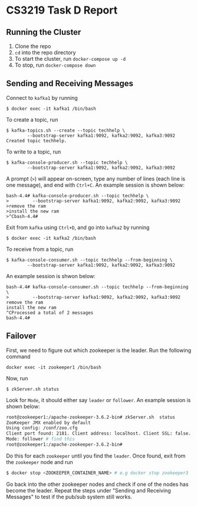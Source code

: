 # CS3219 Task D Report

## Running the Cluster

1. Clone the repo
2. `cd` into the repo directory
3. To start the cluster, run `docker-compose up -d`
4. To stop, run `docker-compose down`

## Sending and Receiving Messages

Connect to `kafka1` by running

```
$ docker exec -it kafka1 /bin/bash
```

To create a topic, run

```
$ kafka-topics.sh --create --topic techhelp \
        --bootstrap-server kafka1:9092, kafka2:9092, kafka3:9092
Created topic techhelp.
```

To write to a topic, run

```
$ kafka-console-producer.sh --topic techhelp \
        --bootstrap-server kafka1:9092, kafka2:9092, kafka3:9092
```


A prompt (`>`) will appear on-screen, type any number of lines (each line is one
message), and end with `Ctrl+C`. An example session is shown below:

```
bash-4.4# kafka-console-producer.sh --topic techhelp \
>         --bootstrap-server kafka1:9092, kafka2:9092, kafka3:9092
>remove the ram
>install the new ram
>^Cbash-4.4#
```

Exit from `kafka` using `Ctrl+D`, and go into `kafka2` by running

```
$ docker exec -it kafka2 /bin/bash
```

To receive from a topic, run

```
$ kafka-console-consumer.sh --topic techhelp --from-beginning \
        --bootstrap-server kafka1:9092, kafka2:9092, kafka3:9092
```

An example session is shwon below:

```
bash-4.4# kafka-console-consumer.sh --topic techhelp --from-beginning \
>         --bootstrap-server kafka1:9092, kafka2:9092, kafka3:9092
remove the ram
install the new ram
^CProcessed a total of 2 messages
bash-4.4#
```

## Failover
First, we need to figure out which zookeeper is the leader. Run the following
command

```
docker exec -it zookeeper1 /bin/bash
```

Now, run

```
$ zkServer.sh status
```

Look for `Mode`, it should either say `leader` or `follower`. An example
session is shown below:

```bash
root@zookeeper1:/apache-zookeeper-3.6.2-bin# zkServer.sh  status
ZooKeeper JMX enabled by default
Using config: /conf/zoo.cfg
Client port found: 2181. Client address: localhost. Client SSL: false.
Mode: follower # find this
root@zookeeper1:/apache-zookeeper-3.6.2-bin#
```

Do this for each `zookeeper` until you find the `leader`. Once found, exit
from the `zookeeper` node and run

```bash
$ docker stop <ZOOKEEPER_CONTAINER_NAME> # e.g docker stop zookeeper3
```

Go back into the other zookeeper nodes and check if one of the nodes has
become the leader. Repeat the steps under "Sending and Receiving Messages"
to test if the pub/sub system still works.
